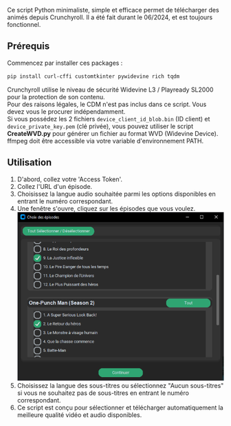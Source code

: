 Ce script Python minimaliste, simple et efficace permet de télécharger des animés depuis Crunchyroll. Il a été fait durant le 06/2024, et est toujours fonctionnel.

## Prérequis

Commencez par installer ces packages :

```bash
pip install curl-cffi customtkinter pywidevine rich tqdm
```

Crunchyroll utilise le niveau de sécurité Widevine L3 / Playready SL2000 pour la protection de son contenu.<br>
Pour des raisons légales, le CDM n'est pas inclus dans ce script. Vous devez vous le procurer indépendamment.<br>
Si vous possédez les 2 fichiers `device_client_id_blob.bin` (ID client) et `device_private_key.pem` (clé privée), vous pouvez utiliser le script **CreateWVD.py** pour générer un fichier au format WVD (Widevine Device).<br>
ffmpeg doit être accessible via votre variable d'environnement PATH.

## Utilisation

<ol>
<li>D'abord, collez votre 'Access Token'.</li>
<li>Collez l'URL d'un épisode.</li>
<li>Choisissez la langue audio souhaitée parmi les options disponibles en entrant le numéro correspondant.</li>
<li>Une fenêtre s'ouvre, cliquez sur les épisodes que vous voulez.</li>
<div style="text-align: center;">
<img src="./Captures/Capture 1.png">
</div>
<li>Choisissez la langue des sous-titres ou sélectionnez "Aucun sous-titres" si vous ne souhaitez pas de sous-titres en entrant le numéro correspondant.</li>
<li>Ce script est conçu pour sélectionner et télécharger automatiquement la meilleure qualité vidéo et audio disponibles.</li>
</ol>

